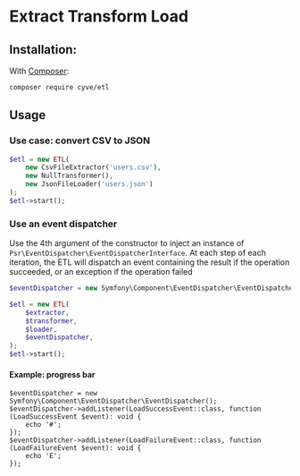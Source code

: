 # Extract Transform Load

## Installation:

With [Composer](http://packagist.org):
```sh
composer require cyve/etl
```

## Usage

### Use case: convert CSV to JSON
```php
$etl = new ETL(
    new CsvFileExtractor('users.csv'),
    new NullTransformer(),
    new JsonFileLoader('users.json')
);
$etl->start();
```

### Use an event dispatcher
Use the 4th argument of the constructor to inject an instance of `Psr\EventDispatcher\EventDispatcherInterface`.
At each step of each iteration, the ETL will dispatch an event containing the result if the operation succeeded, or an exception if the operation failed
```php
$eventDispatcher = new Symfony\Component\EventDispatcher\EventDispatcher();

$etl = new ETL(
    $extractor,
    $transformer,
    $loader,
    $eventDispatcher,
);
$etl->start();
```

#### Example: progress bar
```
$eventDispatcher = new Symfony\Component\EventDispatcher\EventDispatcher();
$eventDispatcher->addListener(LoadSuccessEvent::class, function (LoadSuccessEvent $event): void {
    echo '#';
});
$eventDispatcher->addListener(LoadFailureEvent::class, function (LoadFailureEvent $event): void {
    echo 'E';
});
```
